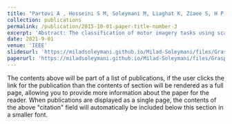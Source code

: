 ```yaml
---
title: "Partovi A , Hosseini S M, Soleymani M, Liaghat K, Ziaee S, H P Fard E. A Deep Learning Algorithm for Classifying Grasp Motions using Multi-session EEG Recordings"
collection: publications
permalink: /publication/2015-10-01-paper-title-number-3
excerpt: 'Abstract: The classification of motor imagery tasks using scalp EEG signals is a complicated procedure in BCI especially when the task comprises multiple gestures of the same hand. In this paper, we present a classification method to distinguish three grasp motion classes (cylindrical, spherical, and lumbrical) of one hand over two-day training sessions in 15 subjects in a public dataset. We have developed Two ensemble methods consisting of (anomaly detection + fully connected neural network) and (anomaly detection + convolutional neural network) to classify grasp motion and have achieved more than 80% classification accuracy in 3 subjects and an average accuracy of 57% among the full cohort. Our results confirm the possibility of utilizing neural networks to decode motor movement intentions from scalp EEG in a complicated task.'
date: 2021-9-01
venue: 'IEEE'
slidesurl: 'https://miladsoleymani.github.io/Milad-Soleymani/files/Grasp_Motions.pdf'
paperurl: 'https://miladsoleymani.github.io/Milad-Soleymani/files/Grasp_Motions.pdf'
---
```


The contents above will be part of a list of publications, if the user clicks the link for the publication than the contents of section will be rendered as a full page, allowing you to provide more information about the paper for the reader. When publications are displayed as a single page, the contents of the above "citation" field will automatically be included below this section in a smaller font.
